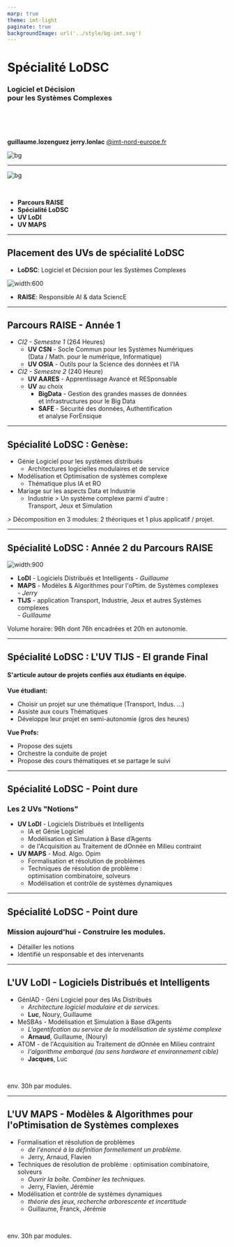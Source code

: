 ```yaml
---
marp: true
theme: imt-light
paginate: true
backgroundImage: url('../style/bg-imt.svg')
---
```


# Spécialité LoDSC
### Logiciel et Décision  <br />  pour les Systèmes Complexes

<br />
<br />
<br />

**guillaume.lozenguez**
**jerry.lonlac**
[@imt-nord-europe.fr](mailto:guillaume.lozenguez@imt-nord-europe.fr)

![bg](../style/bg-tittle.svg)

---
<!-- --------------------------------------------------------------- -->

![bg](../style/bg-toc.svg)

<br />

- **Parcours RAISE**
- **Spécialité LoDSC**
- **UV LoDI**
- **UV MAPS**

---
<!-- --------------------------------------------------------------- -->

## Placement des UVs de spécialité LoDSC 

- **LoDSC**: Logiciel et Décision pour les Systèmes Complexes

![width:600](../figs/parcours-raise.svg)

- **RAISE**: Responsible AI & data SciencE

---
<!-- --------------------------------------------------------------- -->

## Parcours RAISE - Année 1

- _CI2 - Semestre 1_ (264 Heures)
  - **UV CSN** - Socle Commun pour les Systèmes Numériques  <br /> (Data / Math. pour le numérique, Informatique)
  - **UV OSIA** - Outils pour la Science des données et l’IA
- _CI2 - Semestre 2_ (240 Heure) 
  - **UV AARES** - Apprentissage Avancé et RESponsable 
  - **UV** au choix
    - **BigData** - Gestion des grandes masses de données <br /> et infrastructures pour le Big Data 
    - **SAFE** - Sécurité des données, Authentification <br /> et analyse ForEnsique 


---
<!-- --------------------------------------------------------------- -->

## Spécialité LoDSC : Genèse:

- Génie Logiciel pour les systèmes distribués
  - Architectures logicielles modulaires et de service
- Modélisation et Optimisation de systèmes complexe
  - Thématique plus IA et RO
- Mariage sur les aspects Data et Industrie 
  - Industrie _>_ Un système complexe parmi d'autre : <br /> Transport, Jeux et Simulation


_>_ Décomposition en 3 modules: 2 théoriques et 1 plus applicatif / projet. 

---
<!-- --------------------------------------------------------------- -->

## Spécialité LoDSC : Année 2 du Parcours RAISE


![width:900](../figs/planning-lodsc.svg)

- **LoDI** - Logiciels Distribués et Intelligents - _Guillaume_
- **MAPS** - Modèles & Algorithmes pour l'oPtim. de Systèmes complexes <br /> - _Jerry_
- **TIJS** - application Transport, Industrie, Jeux et autres Systèmes complexes <br /> - _Guillaume_

Volume horaire: 96h dont 76h encadrées et 20h en autonomie.

---
<!-- --------------------------------------------------------------- -->

## Spécialité LoDSC : L'UV TIJS - El grande Final

#### S'articule autour de projets confiés aux étudiants en équipe.

**Vue étudiant:**

- Choisir un projet sur une thématique (Transport, Indus. ...)
- Assiste aux cours Thématiques
- Développe leur projet en semi-autonomie (gros des heures)

**Vue Profs:**

- Propose des sujets
- Orchestre la conduite de projet
- Propose des cours thématiques et se partage le suivi

---
<!-- --------------------------------------------------------------- -->

## Spécialité LoDSC - Point dure

### Les 2 UVs "Notions"

- **UV LoDI** - Logiciels Distribués et Intelligents
  - IA et Génie Logiciel
  - Modélisation et Simulation à Base d’Agents
  - de l'Acquisition au Traitement de dOnnée en Milieu contraint
- **UV MAPS** - Mod. Algo. Opim
  - Formalisation et résolution de problèmes
  - Techniques de résolution de problème : <br /> optimisation combinatoire, solveurs
  - Modélisation et contrôle de systèmes dynamiques

---
<!-- --------------------------------------------------------------- -->

## Spécialité LoDSC - Point dure

### Mission aujourd'hui - Construire les modules.

- Détailler les notions
- Identifié un responsable et des intervenants

---
<!-- --------------------------------------------------------------- -->

## L'UV LoDI - Logiciels Distribués et Intelligents

- GénIAD - Géni Logiciel pour des IAs Distribués
  - _Architecture logiciel modulaire et de services._
  - **Luc**, Noury, Guillaume
- MeSBAs - Modélisation et Simulation à Base d’Agents
  - _L'agentifcation au service de la modélisation de système complexe_
  - **Arnaud**, Guillaume, (Noury)
- ATOM - de l'Acquisition au Traitement de dOnnée en Milieu contraint
  - _l'algorithme embarqué (au sens hardware et environnement cible)_
  - **Jacques**, Luc

<br />

env. $30 h$ par modules.

---
<!-- --------------------------------------------------------------- -->

## L'UV MAPS - Modèles & Algorithmes pour l'oPtimisation de Systèmes complexes

- Formalisation et résolution de problèmes
  - _de l'énoncé à la définition formellement un problème._
  - Jerry, Arnaud, Flavien
- Techniques de résolution de problème : optimisation combinatoire, solveurs
  - _Ouvrir la boîte. Combiner les techniques._
  - Jerry, Flavien, Jérémie
- Modélisation et contrôle de systèmes dynamiques
  - _théorie des jeux, recherche arborescente et incertitude_
  - Guillaume, Franck, Jérémie

<br />

env. $30 h$ par modules.